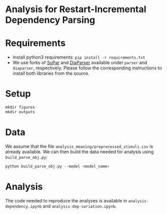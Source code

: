 # Analysis for Restart-Incremental Dependency Parsing

# Requirements
* Install python3 requirements: `pip install -r requirements.txt`
* We use forks of [SuPar](https://github.com/yzhangcs/parser/tree/main) and [DiaParser](https://github.com/Unipisa/diaparser/tree/master) available under `parser` and `diaparser`, respectively. Please follow the corresponding instructions to install both libraries from the source.

# Setup
``` python
mkdir figures
mkdir outputs
```

# Data
We assume that the file `analysis_meaning/preprocessed_stimuli.csv` is already available. We can then build the data needed for analysis using `build_parse_obj.py`:

``` python
python build_parse_obj.py --model <model_name>
```

# Analysis
The code needed to reproduce the analyses is available in `analysis-dependency.ipynb` and `analysis-dep-variation.ipynb`.